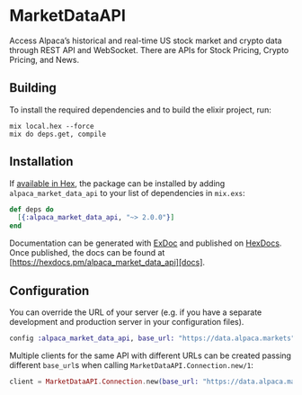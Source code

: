 # MarketDataAPI

Access Alpaca’s historical and real-time US stock market and crypto data through REST API and WebSocket. There are APIs for Stock Pricing, Crypto Pricing, and News.

## Building

To install the required dependencies and to build the elixir project, run:

```console
mix local.hex --force
mix do deps.get, compile
```

## Installation

If [available in Hex][], the package can be installed by adding `alpaca_market_data_api` to
your list of dependencies in `mix.exs`:

```elixir
def deps do
  [{:alpaca_market_data_api, "~> 2.0.0"}]
end
```

Documentation can be generated with [ExDoc][] and published on [HexDocs][]. Once published, the docs can be found at
[https://hexdocs.pm/alpaca_market_data_api][docs].

## Configuration

You can override the URL of your server (e.g. if you have a separate development and production server in your
configuration files).

```elixir
config :alpaca_market_data_api, base_url: "https://data.alpaca.markets"
```

Multiple clients for the same API with different URLs can be created passing different `base_url`s when calling
`MarketDataAPI.Connection.new/1`:

```elixir
client = MarketDataAPI.Connection.new(base_url: "https://data.alpaca.markets")
```

[exdoc]: https://github.com/elixir-lang/ex_doc
[hexdocs]: https://hexdocs.pm
[available in hex]: https://hex.pm/docs/publish
[docs]: https://hexdocs.pm/alpaca_market_data_api
